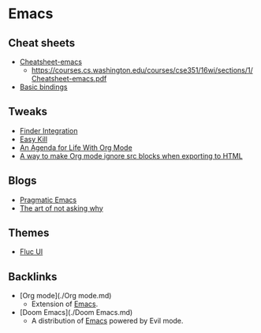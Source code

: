 # Emacs

## Cheat sheets
- [Cheatsheet-emacs](/attachments/Cheatsheet-emacs.pdf)
	- https://courses.cs.washington.edu/courses/cse351/16wi/sections/1/Cheatsheet-emacs.pdf
- [Basic bindings](https://stakahama.github.io/resources/emacs/#orgheadline2)

## Tweaks
- [Finder Integration](https://github.com/aculich/.emacs.d/blob/master/osx.el)
- [Easy Kill](https://emacsredux.com/blog/2018/11/09/an-easy-kill/)
- [An Agenda for Life With Org Mode](https://blog.aaronbieber.com/2016/09/24/an-agenda-for-life-with-org-mode.html)
- [A way to make Org mode ignore src blocks when exporting to HTML](https://emacs.stackexchange.com/questions/17744/is-there-a-way-to-make-org-mode-ignore-src-blocks-when-exporting-to-html)

## Blogs
- [Pragmatic Emacs](http://pragmaticemacs.com/all-posts/)
- [The art of not asking why](https://joshrollinswrites.com/tags/emacs/)

## Themes
- [Fluc UI](https://github.com/MetroWind/flucui-theme)

## Backlinks
* [Org mode](./Org mode.md)
	* Extension of [Emacs](./Emacs.md).
* [Doom Emacs](./Doom Emacs.md)
	* A distribution of [Emacs](./Emacs.md) powered by Evil mode.

